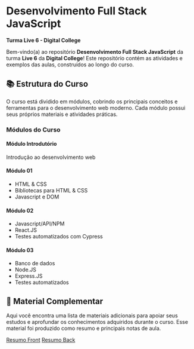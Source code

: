 # Desenvolvimento Full Stack JavaScript  
**Turma Live 6 - Digital College**

Bem-vindo(a) ao repositório  **Desenvolvimento Full Stack JavaScript** da turma **Live 6** da **Digital College**! Este repositório contém as atividades e exemplos das aulas, construídos ao longo do curso.

## 📚 Estrutura do Curso

O curso está dividido em módulos, cobrindo os principais conceitos e ferramentas para o desenvolvimento web moderno. Cada módulo possui seus próprios materiais e atividades práticas.

### Módulos do Curso

#### Módulo Introdutório
Introdução ao desenvolvimento web

#### Módulo 01
* HTML & CSS
* Bibliotecas para HTML & CSS
* Javascript e DOM

#### Módulo 02
* Javascript/API/NPM
* React.JS
* Testes automatizados com Cypress

#### Módulo 03
* Banco de dados
* Node.JS
* Express.JS
* Testes automatizados

## 📂 Material Complementar

Aqui você encontra uma lista de materiais adicionais para apoiar seus estudos e aprofundar os conhecimentos adquiridos durante o curso.
Esse material foi produzido como resumo e principais notas de aula. 

<a href='https://hexagonal-hamster-0c3.notion.site/Desenvolvimento-Front-End-JavaScript-270c2e42bce644b1972ac060f68dd6d6'>Resumo Front<a>
<a href='https://dust-starburst-c57.notion.site/Desenvolvimento-Back-End-JavaScript-5038d9fff41d45688f698f7d88a5a19e'>Resumo Back<a>

